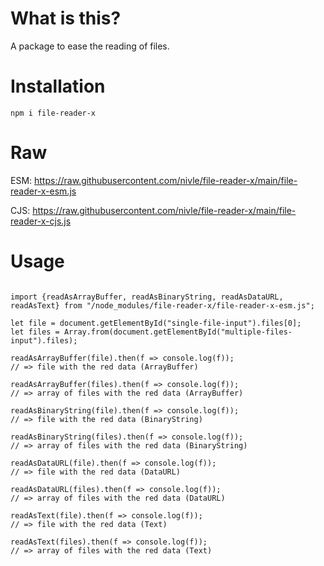 # What is this?

A package to ease the reading of files.

# Installation

 `npm i file-reader-x`

# Raw

ESM: https://raw.githubusercontent.com/nivle/file-reader-x/main/file-reader-x-esm.js

CJS: https://raw.githubusercontent.com/nivle/file-reader-x/main/file-reader-x-cjs.js

# Usage

```

import {readAsArrayBuffer, readAsBinaryString, readAsDataURL, readAsText} from "/node_modules/file-reader-x/file-reader-x-esm.js";

let file = document.getElementById("single-file-input").files[0];
let files = Array.from(document.getElementById("multiple-files-input").files);

readAsArrayBuffer(file).then(f => console.log(f));
// => file with the red data (ArrayBuffer)

readAsArrayBuffer(files).then(f => console.log(f));
// => array of files with the red data (ArrayBuffer)

readAsBinaryString(file).then(f => console.log(f));
// => file with the red data (BinaryString)

readAsBinaryString(files).then(f => console.log(f));
// => array of files with the red data (BinaryString)

readAsDataURL(file).then(f => console.log(f));
// => file with the red data (DataURL)

readAsDataURL(files).then(f => console.log(f));
// => array of files with the red data (DataURL)

readAsText(file).then(f => console.log(f));
// => file with the red data (Text)

readAsText(files).then(f => console.log(f));
// => array of files with the red data (Text)

```
